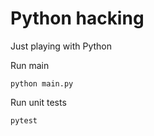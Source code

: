 # Python hacking

Just playing with Python

Run main

    python main.py

Run unit tests

    pytest

